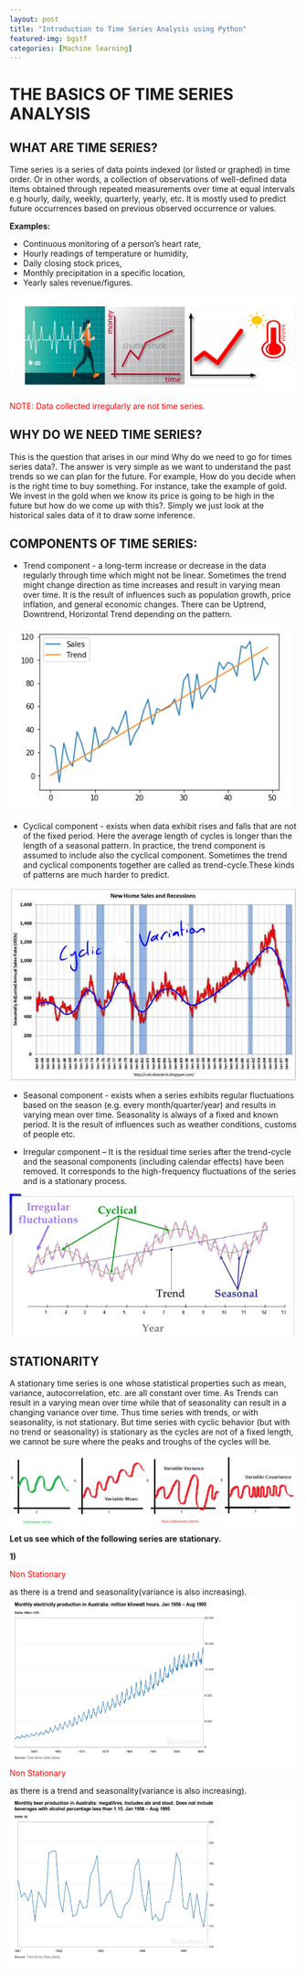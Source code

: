 ```yaml
---
layout: post
title: "Introduction to Time Series Analysis using Python"
featured-img: bgstf
categories: [Machine learning]
---
```


# THE BASICS OF TIME SERIES ANALYSIS

## WHAT ARE TIME SERIES? 

Time series  is a series of data points indexed (or listed or graphed) in time order. 
Or in other words, a collection of observations of well-defined data items obtained through repeated measurements over time at equal intervals e.g hourly, daily, weekly, quarterly, yearly, etc. It is mostly used to predict future occurrences based on previous observed occurrence or values.

**Examples:**
* Continuous monitoring of a person’s heart rate,
* Hourly readings of temperature or humidity,
* Daily closing stock prices,
* Monthly precipitation in a specific location,
* Yearly sales revenue/figures.

![examples](https://github.com/ninjakx/ninjakx.github.io/raw/master/assets/img/posts/TSEXAMPLE.png)

<p style='color:red'> NOTE: Data collected irregularly are not time series.</p>


## WHY DO WE NEED TIME SERIES?

This is the question that arises in our mind Why do we need to go for times series data?. The answer is very simple as we want to understand the past trends so we can plan for the future.
For example, How do you decide when is the right time to buy something. For instance, take the example of gold. We invest in the gold when we know its price is going to be high in the future but how do we come up with this?. Simply we just look at the historical sales data of it to draw some inference.


## COMPONENTS OF TIME SERIES:

* Trend component - a long-term increase or decrease in the data regularly through time which might not be linear. Sometimes the trend might change direction as time increases and result in varying mean over time.
It is the result of influences such as population growth, price inflation, and general economic changes. There can be Uptrend, Downtrend, Horizontal Trend depending on the pattern.

![trend example](https://github.com/ninjakx/ninjakx.github.io/raw/master/assets/img/posts/trenddef.png)

* Cyclical component - exists when data exhibit rises and falls that are not of the fixed period. Here the average length of cycles is longer than the length of a seasonal pattern. 
In practice, the trend component is assumed to include also the cyclical component. Sometimes the trend and cyclical components together are called as trend-cycle.These kinds of patterns are much harder to predict. 

![cyclic example](https://github.com/ninjakx/ninjakx.github.io/raw/master/assets/img/posts/2_cycl4.jpg)

* Seasonal component - exists when a series exhibits regular fluctuations based on the season (e.g. every month/quarter/year) and results in varying mean over time. Seasonality is always of a fixed and known period. It is the result of influences such as weather conditions, customs of people etc.

* Irregular component – It is the residual time series after the trend-cycle and the seasonal components (including calendar effects) have been removed. It corresponds to the high-frequency fluctuations of the series and is a stationary process.

![all in one example](https://github.com/ninjakx/ninjakx.github.io/raw/master/assets/img/posts/ss.PNG)

## STATIONARITY

A stationary time series is one whose statistical properties such as mean, variance, autocorrelation, etc. are all constant over time. 
As Trends can result in a varying mean over time while that of seasonality can result in a changing variance over time. Thus time series with trends, or with seasonality, is not stationary.
But time series with cyclic behavior (but with no trend or seasonality) is stationary as the cycles are not of a fixed length, we cannot be sure where the peaks and troughs of the cycles will be.

![all the time series type](https://github.com/ninjakx/ninjakx.github.io/raw/master/assets/img/posts/nst.png)

**Let us see which of the following series are stationary.**

**1)** <p style='color:red'> Non Stationary</p> as there is a trend and seasonality(variance is also increasing).
 <img align="left" src="https://github.com/ninjakx/ninjakx.github.io/raw/master/assets/img/posts/st1.png" width="600" height="300"> 

<p style='color:red'>Non Stationary</p> as there is a trend and seasonality(variance is also increasing). 
<img align="right" src="https://github.com/ninjakx/ninjakx.github.io/raw/master/assets/img/posts/st2.png" width="600" height="300">

























